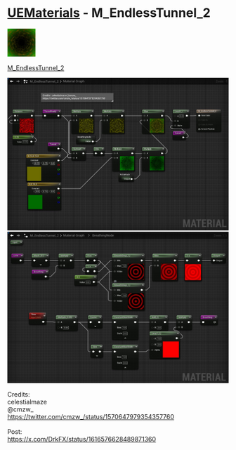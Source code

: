 # <a href="..">UEMaterials</a> - M_EndlessTunnel_2
<img src="M_EndlessTunnel_2_00.jpeg" width="64px" /><br/>

<a href="../M_EndlessTunnel_2.uasset">M_EndlessTunnel_2</a><br/>

<img src="M_EndlessTunnel_2_01.jpeg" width="640px" /><br/>
<img src="M_EndlessTunnel_2_02.jpeg" width="640px" /><br/>

Credits:<br/>
celestialmaze<br/>
@cmzw_<br/>
<a href="https://twitter.com/cmzw_/status/1570647979354357760">https://twitter.com/cmzw_/status/1570647979354357760</a><br/>
<br/>
Post:<br/>
<a href="https://x.com/DrkFX/status/1616576628489871360">https://x.com/DrkFX/status/1616576628489871360</a><br/>